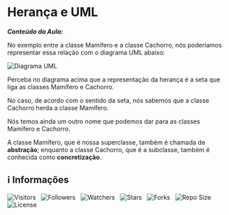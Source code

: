 <!-- Título -->
# Herança e UML

***Conteúdo da Aula:***

No exemplo entre a classe Mamífero e a classe Cachorro, nós poderíamos representar essa relação com o diagrama UML abaixo:

![Diagrama UML](https://d2v0x26thbzlwf.cloudfront.net/prod/13/img/rId15cvhanghb.20v.png "Exemplo da classe Mamífero e a classe Cachorro")

Perceba no diagrama acima que a representação da herança é a seta que liga as classes Mamífero e Cachorro.

No caso, de acordo com o sentido da seta, nós sabemos que a classe Cachorro herda a classe Mamífero.

Nós temos ainda um outro nome que podemos dar para as classes Mamífero e Cachorro.

A classe Mamífero, que é nossa superclasse, também é chamada de **abstração**; enquanto a classe Cachorro, que é a subclasse, também é conhecida como **concretização**.

<!-- Informações -->
## &#8505; Informações

![Visitors](https://api.visitorbadge.io/api/visitors?path=Devsgeeknerd%2Fcla-her-uml-her-log-ori-obj-com-bas&label=Visitantes&labelColor=%23700070&labelStyle=none&countColor=%23000fff&style=plastic&color=%23ffffff "Total de Visitantes")
&nbsp;
![Followers](https://img.shields.io/github/followers/Devsgeeknerd?style=p&label=Seguidores&labelColor=800080&color=000fff "Total de Seguidores")
&nbsp;
![Watchers](https://img.shields.io/github/watchers/Devsgeeknerd/cla-her-uml-her-log-ori-obj-com-bas?style=p&label=Observadores&labelColor=800080&color=000fff "Total de Observadores")
&nbsp;
![Stars](https://img.shields.io/github/stars/Devsgeeknerd/cla-her-uml-her-log-ori-obj-com-bas?style=p&label=Estrelas&labelColor=800080&color=000fff "Total de Estrelas")
&nbsp;
![Forks](https://img.shields.io/github/forks/Devsgeeknerd/cla-her-uml-her-log-ori-obj-com-bas?style=p&label=Bifurcações&labelColor=800080&color=000fff "Total de Bifurcações")
&nbsp;
![Repo Size](https://img.shields.io/github/repo-size/Devsgeeknerd/cla-her-uml-her-log-ori-obj-com-bas?style=p&label=Tamanho&labelColor=800080&color=000fff "Tamanho do Repositório")
&nbsp;
![License](https://img.shields.io/github/license/Devsgeeknerd/cla-her-uml-her-log-ori-obj-com-bas?style=p&label=Licença&labelColor=800080&color=000fff "Licença do Repositório")
